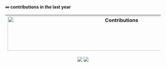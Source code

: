 #### ∞ contributions in the last year

| <img src="https://raw.githubusercontent.com/nilfalse/nilfalse/master/contributions.gif" alt="Contributions" width="722px" height="112px" /> |
| ------------------------------------------------------------------------------------------------------------------------------------------- |


<p align = "center">
  <img src = "https://github-readme-stats.vercel.app/api?username=fenny&show_icons=true&theme=tokyonight&line_height=27">
  <img src = "https://github-readme-stats.vercel.app/api/top-langs/?username=fenny&hide=css,java,html&theme=tokyonight">
</p>
